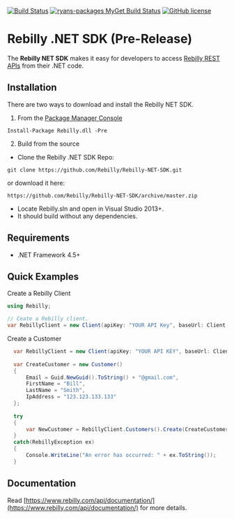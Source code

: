 [![Build Status](https://travis-ci.org/Rebilly/Rebilly-NET-SDK.svg?branch=master)](https://travis-ci.org/Rebilly/Rebilly-NET-SDK) [![ryans-packages MyGet Build Status](https://www.myget.org/BuildSource/Badge/ryans-packages?identifier=230f6a0f-a009-47e3-bd45-c3297ea6b53c)](https://www.myget.org/)
[![GitHub license](https://img.shields.io/badge/license-MIT-blue.svg?style=flat-square)](https://raw.githubusercontent.com/Rebilly/Rebilly-NET-SDK/master/LICENSE.md)

# Rebilly .NET SDK (Pre-Release)
The **Rebilly NET SDK** makes it easy for developers to access
[Rebilly REST APIs](https://www.rebilly.com/api/documentation/) from their .NET code.

## Installation

There are two ways to download and install the Rebilly NET SDK.

  1. From the [Package Manager Console](https://docs.nuget.org/docs/start-here/using-the-package-manager-console)

  ```
  Install-Package Rebilly.dll -Pre
  ```

  2. Build from the source

  * Clone the Rebilly .NET SDK Repo:
  ```
  git clone https://github.com/Rebilly/Rebilly-NET-SDK.git
  ```
  
  or download it here:
  ```
  https://github.com/Rebilly/Rebilly-NET-SDK/archive/master.zip
  ```
  
  * Locate Rebilly.sln and open in Visual Studio 2013+.
  * It should build without any dependencies.
  

## Requirements

* .NET Framework 4.5+

## Quick Examples

Create a Rebilly Client

```csharp
using Rebilly;

// Ceate a Rebilly client.
var RebillyClient = new Client(apiKey: "YOUR API Key", baseUrl: Client.SandboxHost);
```

Create a Customer

```csharp
  var RebillyClient = new Client(apiKey: "YOUR API KEY", baseUrl: Client.SandboxHost);
  
  var CreateCustomer = new Customer()
  {
      Email = Guid.NewGuid().ToString() + "@gmail.com",
      FirstName = "Bill",
      LastName = "Smith",
      IpAddress = "123.123.133.133"
  };
  
  try
  {
      var NewCustomer = RebillyClient.Customers().Create(CreateCustomer);
  }
  catch(RebillyException ex)
  {
      Console.WriteLine("An error has occurred: " + ex.ToString());
  }
```

## Documentation

Read [https://www.rebilly.com/api/documentation/](https://www.rebilly.com/api/documentation/) for more details.



